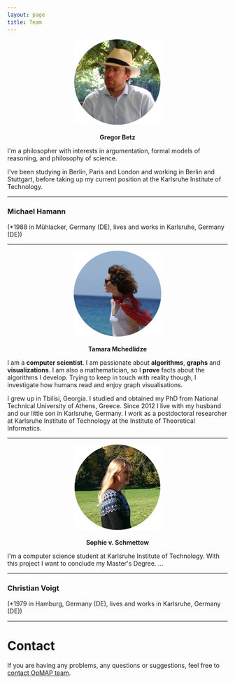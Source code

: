 ```yaml
---
layout: page
title: Team
---
```


<p align="center">
  <img src="images/Gregor.png" width="200"><br><br>
  <b>Gregor Betz</b>
</p>

I'm a philosopher with interests in argumentation, formal models of reasoning, and philosophy of science.

I've been studying in Berlin, Paris and London and working in Berlin and Stuttgart, before taking up my current position at the Karlsruhe Institute of Technology.

***

### Michael Hamann

(*1988 in Mühlacker, Germany (DE), lives and works in Karlsruhe, Germany (DE))

***

<p align="center">
  <img src="images/Tamara.png" width="200"><br><br>
  <b>Tamara Mchedlidze</b>
</p>

I am a **computer scientist**. I am passionate about **algorithms**, **graphs** and **visualizations**.  I am also a mathematician, so I **prove** facts about the algorithms I develop. Trying to keep in touch with reality though, I investigate how humans read and enjoy graph visualisations.

I grew up in Tbilisi, Georgia. I studied and obtained my PhD from National Technical University of Athens, Greece.  Since 2012 I live  with my husband and our little son in Karlsruhe, Germany. I work as a postdoctoral researcher at Karlsruhe Institute of Technology at the Institute of Theoretical Informatics.

***

<p align="center">
  <img src="images/Sophie.png" width="200"><br><br>
  <b>Sophie v. Schmettow</b>
</p>

I'm a computer science student at Karlsruhe Institute of Technology. With this project I want to conclude my Master's Degree. ... 

***

### Christian Voigt

(*1979 in Hamburg, Germany (DE), lives and works in Karlsruhe, Germany (DE))

***

# Contact
If you are having any problems, any questions or suggestions, feel free to [contact OpMAP team](mailto:opinionspacemap@gmail.com).
